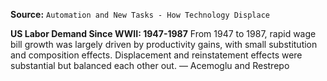 **Source:** `Automation and New Tasks - How Technology Displace`

**US Labor Demand Since WWII: 1947-1987**
From 1947 to 1987, rapid wage bill growth was largely driven by productivity gains, with small substitution and composition effects. Displacement and reinstatement effects were substantial but balanced each other out. — Acemoglu and Restrepo
